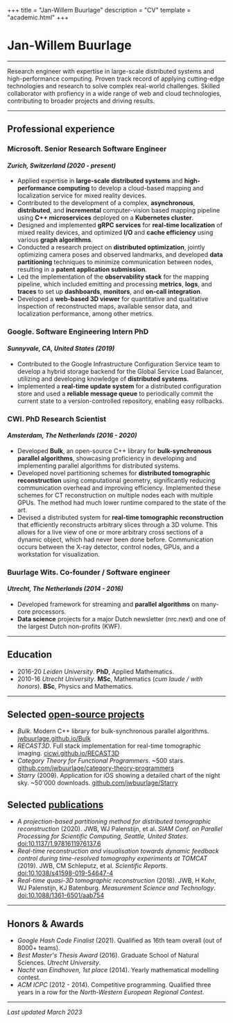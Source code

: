 +++
title = "Jan-Willem Buurlage"
description = "CV"
template = "academic.html"
+++

# Jan-Willem Buurlage

---

Research engineer with expertise in large-scale distributed systems and high-performance computing. Proven track record of applying cutting-edge technologies and research to solve complex real-world challenges. Skilled collaborator with profiency in a wide range of web and cloud technologies, contributing to broader projects and driving results.

--- 

## Professional experience

### **Microsoft**. Senior Research Software Engineer
#### _Zurich, Switzerland (2020 - present)_

- Applied expertise in **large-scale distributed systems** and
  **high-performance computing** to develop a cloud-based mapping and
localization service for mixed reality devices.
- Contributed to the development of a complex, **asynchronous**,
  **distributed**, and **incremental** computer-vision based mapping pipeline
using **C++ microservices** deployed on a **Kubernetes cluster**.
- Designed and implemented **gRPC services** for **real-time localization** of
  mixed reality devices, and optimized **I/O** and **cache efficiency** using
various **graph algorithms**.
- Conducted a research project on **distributed optimization**, jointly optimizing
  camera poses and observed landmarks, and developed **data partitioning**
techniques to minimize communication between nodes, resulting in a **patent
application submission**.
- Led the implementation of the **observability stack** for the mapping pipeline,
  which included emitting and processing **metrics**, **logs**, and **traces** to set up **dashboards**, **monitors**, and **on-call integration**.
- Developed a **web-based 3D viewer** for quantitative and qualitative inspection
  of reconstructed maps, available sensor data, and localization performance,
among other metrics.

### **Google**. Software Engineering Intern PhD
#### _Sunnyvale, CA, United States (2019)_

- Contributed to the Google Infrastructure Configuration Service team to develop a hybrid storage backend for the Global Service Load Balancer, utilizing and developing knowledge of **distributed systems**.
- Implemented a **real-time update system** for a distributed configuration store and used a **reliable message queue** to periodically commit the current state to a version-controlled repository, enabling easy rollbacks.

### **CWI**. PhD Research Scientist
#### _Amsterdam, The Netherlands (2016 - 2020)_

- Developed **Bulk**, an open-source C++ library for **bulk-synchronous parallel
algorithms**, showcasing proficiency in developing and implementing parallel algorithms for distributed systems.
- Developed novel partitioning schemes for **distributed tomographic reconstruction** using computational geometry, significantly reducing communication overhead and improving efficiency. Implemented these schemes for CT reconstruction on multiple nodes each with multiple GPUs. The method had much lower runtime compared to the state of the art.
- Devised a distributed system for **real-time tomographic reconstruction** that efficiently reconstructs arbitrary slices through a 3D volume. This allows for a live view of one or more arbitrary cross sections of a dynamic object, which had never been done before. Communication occurs between the X-ray detector, control nodes, GPUs, and a workstation for visualization.

### **Buurlage Wits**. Co-founder / Software engineer
#### _Utrecht, The Netherlands (2014 - 2016)_

- Developed framework for streaming and **parallel algorithms** on many-core
  processors. 
- **Data science** projects for a major Dutch newsletter (nrc.next) and one of the
  largest Dutch non-profits (KWF).

--- 

## Education

- 2016-20 _Leiden University_. **PhD**, Applied Mathematics.
- 2010-16 _Utrecht University_. **MSc**, Mathematics (_cum laude / with honors_). **BSc**, Physics and Mathematics.

--- 

## Selected [open-source projects](https://www.github.com/jwbuurlage)

- *Bulk*. Modern C++ library for bulk-synchronous parallel algorithms. [jwbuurlage.github.io/Bulk](https://jwbuurlage.github.io/Bulk)
- *RECAST3D*. Full stack implementation for real-time tomographic imaging.
[cicwi.github.io/RECAST3D](https://cicwi.github.io/RECAST3D) 
- *Category Theory for Functional Programmers*. ~500 stars. [github.com/jwbuurlage/category-theory-programmers](https://www.github.com/jwbuurlage/category-theory-programmers)
- *Starry* (2009). Application for iOS showing a detailed chart of the night sky.  ~50'000 downloads. [github.com/jwbuurlage/Starry](https://www.github.com/jwbuurlage/Starry)

## Selected [publications](https://scholar.google.com/citations?user=6t1kX9MAAAAJ&hl=en)

- *A projection-based partitioning method for distributed tomographic reconstruction* (2020). JWB, WJ Palenstijn, et al. _SIAM Conf. on Parallel Processing for Scientific Computing, Seattle, United States_. [doi:10.1137/1.9781611976137.6](https://doi.org/10.1137/1.9781611976137.6)
-  *Real-time reconstruction and visualisation towards dynamic
  feedback control during time-resolved tomography experiments at TOMCAT* (2019). JWB, CM Schleputz, et al. *Scientific Reports*. [doi:10.1038/s41598-019-54647-4](https://doi.org/10.1038/s41598-019-54647-4)
- *Real-time quasi-3D tomographic reconstruction* (2018). JWB, H Kohr, WJ
  Palenstijn, KJ Batenburg. _Measurement Science and Technology_. [doi:10.1088/1361-6501/aab754](https://doi.org/10.1088/1361-6501/aab754)

---

## Honors & Awards

- *Google Hash Code Finalist* (2021). Qualified as 16th team overall (out of 8000+ teams).
- *Best Master's Thesis Award* (2016). Graduate School of Natural Sciences. _Utrecht University_.
- *Nacht van Eindhoven, 1st place* (2014). Yearly mathematical modelling contest.
- *ACM ICPC* (2012 - 2014). Competitive programming. Qualified three years in a row for the _North-Western European Regional Contest_. 

---

_Last updated March 2023_
